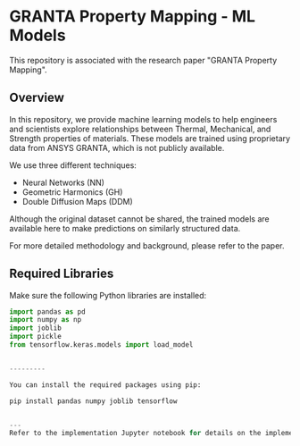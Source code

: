 # GRANTA Property Mapping - ML Models

This repository is associated with the research paper "GRANTA Property Mapping".

## Overview

In this repository, we provide machine learning models to help engineers and scientists explore relationships between Thermal, Mechanical, and Strength properties of materials. These models are trained using proprietary data from ANSYS GRANTA, which is not publicly available.

We use three different techniques:

- Neural Networks (NN)
- Geometric Harmonics (GH)
- Double Diffusion Maps (DDM)

Although the original dataset cannot be shared, the trained models are available here to make predictions on similarly structured data.

For more detailed methodology and background, please refer to the paper.

## Required Libraries

Make sure the following Python libraries are installed:

```python
import pandas as pd
import numpy as np
import joblib
import pickle 
from tensorflow.keras.models import load_model


---------

You can install the required packages using pip:

pip install pandas numpy joblib tensorflow


---
Refer to the implementation Jupyter notebook for details on the implementation.
